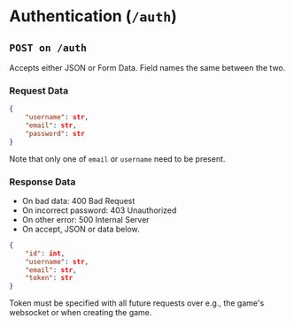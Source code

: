 # Authentication (`/auth`)

## `POST on /auth`

Accepts either JSON or Form Data. Field names the same between the two.

### Request Data

```json
{
    "username": str,
    "email": str,
    "password": str
}
```

Note that only one of `email` or `username` need to be present.

### Response Data

 - On bad data: 400 Bad Request
 - On incorrect password: 403 Unauthorized
 - On other error: 500 Internal Server
 - On accept, JSON or data below.

```json
{
    "id": int,
    "username": str,
    "email": str,
    "token": str
}
```

Token must be specified with all future requests over e.g., the game's
websocket or when creating the game.
